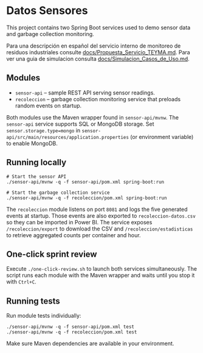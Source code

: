 # Datos Sensores

This project contains two Spring Boot services used to demo sensor data and garbage collection monitoring.

Para una descripción en español del servicio interno de monitoreo de residuos industriales consulte [docs/Propuesta_Servicio_TEYMA.md](docs/Propuesta_Servicio_TEYMA.md).
Para ver una guia de simulacion consulta [docs/Simulacion_Casos_de_Uso.md](docs/Simulacion_Casos_de_Uso.md).

## Modules

- `sensor-api` – sample REST API serving sensor readings.
- `recoleccion` – garbage collection monitoring service that preloads random events on startup.

Both modules use the Maven wrapper found in `sensor-api/mvnw`.
The `sensor-api` service supports SQL or MongoDB storage. Set `sensor.storage.type=mongo`
in `sensor-api/src/main/resources/application.properties` (or environment variable)
to enable MongoDB.

## Running locally

```
# Start the sensor API
./sensor-api/mvnw -q -f sensor-api/pom.xml spring-boot:run

# Start the garbage collection service
./sensor-api/mvnw -q -f recoleccion/pom.xml spring-boot:run
```

The `recoleccion` module listens on port `8081` and logs the five generated events at startup. Those events are also exported to `recoleccion-datos.csv` so they can be imported in Power BI. The service exposes `/recoleccion/export` to download the CSV and `/recoleccion/estadisticas` to retrieve aggregated counts per container and hour.


## One-click sprint review

Execute `./one-click-review.sh` to launch both services simultaneously. The script runs each module with the Maven wrapper and waits until you stop it with `Ctrl+C`.

## Running tests

Run module tests individually:

```
./sensor-api/mvnw -q -f sensor-api/pom.xml test
./sensor-api/mvnw -q -f recoleccion/pom.xml test
```

Make sure Maven dependencies are available in your environment.

